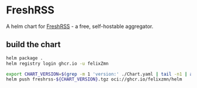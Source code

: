 # FreshRSS

A helm chart for [FreshRSS](https://freshrss.org/) - a free, self-hostable aggregator.

## build the chart

```bash
helm package .
helm registry login ghcr.io -u felixZmn

export CHART_VERSION=$(grep -m 1 'version:' ./Chart.yaml | tail -n1 | awk '{ print $2 }')
helm push freshrss-${CHART_VERSION}.tgz oci://ghcr.io/felixzmn/helm
```
